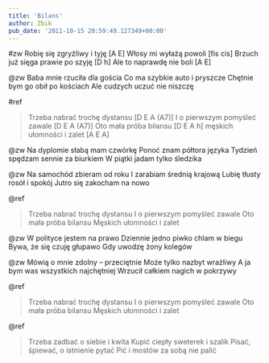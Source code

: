 ```yaml
---
title: 'Bilans'
author: Zbik
pub_date: '2011-10-15 20:59:49.127349+00:00'
---
```


#zw
Robię się zgryźliwy i tyję [A E]
Włosy mi wyłażą powoli [fis cis]
Brzuch już sięga prawie po szyję [D h]
Ale to naprawdę nie boli [A E]

@zw
Baba mnie rzuciła dla gościa
Co ma szybkie auto i pryszcze
Chętnie bym go obił po kościach
Ale cudzych uczuć nie niszczę

#ref
>Trzeba nabrać trochę dystansu [D E A (A7)]
>I o pierwszym pomyśleć zawale [D E A (A7)]
>Oto mała próba bilansu [D E A h]
>męskich ułomności i zalet [A E A]

@zw
Na dyplomie słabą mam czwórkę
Ponoć znam półtora języka
Tydzień spędzam sennie za biurkiem
W piątki jadam tylko śledzika

@zw
Na samochód zbieram od roku
I zarabiam średnią krajową
Lubię tłusty rosół i spokój
Jutro się zakocham na nowo

@ref
>Trzeba nabrać trochę dystansu
>I o pierwszym pomyśleć zawale
>Oto mała próba bilansu
>Męskich ułomności i zalet

@zw
W polityce jestem na prawo
Dziennie jedno piwko chlam w biegu
Bywa, że się czuję głupawo
Gdy uwodzę żony kolegów

@zw
Mówią o mnie zdolny – przeciętnie
Może tylko nazbyt wrażliwy
A ja bym was wszystkich najchętniej 
Wrzucił całkiem nagich w pokrzywy

@ref
>Trzeba nabrać trochę dystansu
>I o pierwszym pomyśleć zawale
>Oto mała próba bilansu
>Męskich ułomności i zalet

@ref
>Trzeba zadbać o siebie i kwita
>Kupić ciepły sweterek i szalik
>Pisać, śpiewać, o istnienie pytać
>Pić i mostów za sobą nie palić